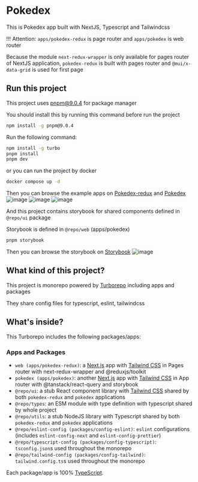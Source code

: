 # Pokedex

This is Pokedex app built with NextJS, Typescript and Tailwindcss

!!! Attention: `apps/pokedex-redux` is page router and `apps/pokedex` is web router

Because the module `next-redux-wrapper` is only available for pages router of NextJS application, `pokedex-redux` is built with pages router and `@mui/x-data-grid` is used for first page

## Run this project

This project uses pnpm@9.0.4 for package manager

You should install this by running this command before run the project

```sh
npm install -g pnpm@9.0.4
```

Run the following command:

```sh
npm install -g turbo
pnpm install
pnpm dev
```

or you can run the project by docker

```sh
docker compose up -d
```

Then you can browse the example apps on [Pokedex-redux](http://localhost:3000) and [Pokedex](http://localhost:3001)
![image](https://github.com/dragon1227/pokemon-explorer/assets/122885050/b5f1cdb3-19ce-4131-be47-28ac82771596)
![image](https://github.com/dragon1227/pokemon-explorer/assets/122885050/94203b23-fa79-4d15-b446-c8fd732757aa)
![image](https://github.com/dragon1227/pokemon-explorer/assets/122885050/21972357-37d9-42b3-91e9-a5a54dccdaa3)


And this project contains storybook for shared components defined in `@repo/ui` package

Storybook is defined in `@repo/web` (apps/pokedex)

```sh
pnpm storybook
```

Then you can browse the storybook on [Storybook](http://localhost:6006)
![image](https://github.com/dragon1227/pokemon-explorer/assets/122885050/1735c3a9-8c0f-40cd-ac6a-733418153952)


## What kind of this project?

This project is monorepo powered by [Turborepo](http://turbo.build) including apps and packages

They share config files for typescript, eslint, tailwindcss

## What's inside?

This Turborepo includes the following packages/apps:

### Apps and Packages

- `web (apps/pokedex-redux)`: a [Next.js](https://nextjs.org/) app with [Tailwind CSS](https://tailwindcss.com/) in Pages router with next-redux-wrapper and @reduxjs/toolkit
- `pokedex (apps/pokedex)`: another [Next.js](https://nextjs.org/) app with [Tailwind CSS](https://tailwindcss.com/) in App router with @tanstack/react-query and storybook
- `@repo/ui`: a stub React component library with [Tailwind CSS](https://tailwindcss.com/) shared by both `pokedex-redux` and `pokedex` applications
- `@repo/types`: an ESM module with type definition with typescript shared by whole project
- `@repo/utils`: a stub NodeJS library with Typescript shared by both `pokedex-redux` and `pokedex` applications
- `@repo/eslint-config (packages/config-eslint)`: `eslint` configurations (includes `eslint-config-next` and `eslint-config-prettier`)
- `@repo/typescript-config (packages/config-typescript)`: `tsconfig.json`s used throughout the monorepo
- `@repo/tailwind-config (packages/config-tailwind)`: `tailwind.config.ts`s used throughout the monorepo

Each package/app is 100% [TypeScript](https://www.typescriptlang.org/).

